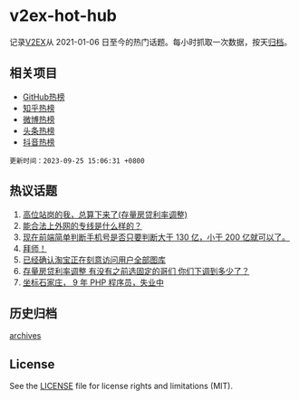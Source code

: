 # v2ex-hot-hub

 记录[V2EX](https://www.v2ex.com/)从 2021-01-06 日至今的热门话题。每小时抓取一次数据，按天[归档](archives)。
 
 ## 相关项目

- [GitHub热榜](https://github.com/snaildev/github-hot-hub)
- [知乎热榜](https://github.com/snaildev/zhihu-hot-hub)
- [微博热榜](https://github.com/snaildev/weibo-hot-hub)
- [头条热榜](https://github.com/snaildev/toutiao-hot-hub)
- [抖音热榜](https://github.com/snaildev/douyin-hot-hub)


 `更新时间：2023-09-25 15:06:31 +0800`

## 热议话题

1. [高位站岗的我，总算下来了(存量房贷利率调整)](https://www.v2ex.com/t/976790)
1. [能合法上外网的专线是什么样的？](https://www.v2ex.com/t/976763)
1. [现在前端简单判断手机号是否只要判断大于 130 亿，小于 200 亿就可以了。](https://www.v2ex.com/t/976806)
1. [拜师！](https://www.v2ex.com/t/976685)
1. [已经确认淘宝正在刻意访问用户全部图库](https://www.v2ex.com/t/976743)
1. [存量房贷利率调整 有没有之前选固定的哥们 你们下调到多少了？](https://www.v2ex.com/t/976802)
1. [坐标石家庄， 9 年 PHP 程序员，失业中](https://www.v2ex.com/t/976691)

## 历史归档

[archives](archives)

## License

See the [LICENSE](LICENSE) file for license rights and limitations (MIT).
